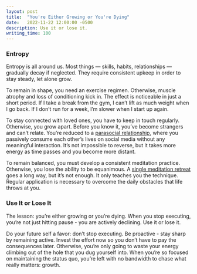```yaml
---
layout: post
title:  "You're Either Growing or You're Dying"
date:   2022-11-22 12:00:00 -0500
description: Use it or lose it.
writing_time: 100
---
```


### Entropy

Entropy is all around us. Most things — skills, habits, relationships — gradually decay if neglected. They require consistent upkeep in order to stay steady, let alone grow.

To remain in shape, you need an exercise regimen. Otherwise, muscle atrophy and loss of conditioning kick in. The effect is noticeable in just a short period. If I take a break from the gym, I can’t lift as much weight when I go back. If I don’t run for a week, I’m slower when I start up again.

To stay connected with loved ones, you have to keep in touch regularly. Otherwise, you grow apart. Before you know it, you’ve become strangers and can’t relate. You’re reduced to a [parasocial relationship]({{site.url}}/parasocial-media), where you passively consume each other’s lives on social media without any meaningful interaction. It’s not impossible to reverse, but it takes more energy as time passes and you become more distant.

To remain balanced, you must develop a consistent meditation practice. Otherwise, you lose the ability to be equanimous. A [single meditation retreat]({{suketk.com}}/vipassana) goes a long way, but it’s not enough. It only teaches you the technique. Regular application is necessary to overcome the daily obstacles that life throws at you.

### Use It or Lose It

The lesson: you’re either growing or you’re dying. When you stop executing, you’re not just hitting pause - you are actively declining. Use it or lose it.

Do your future self a favor: don’t stop executing. Be proactive - stay sharp by remaining active. Invest the effort now so you don’t have to pay the consequences later. Otherwise, you’re only going to waste your energy climbing out of the hole that you dug yourself into. When you’re so focused on maintaining the status quo, you’re left with no bandwidth to chase what really matters: growth.